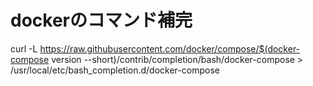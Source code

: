 # dockerのコマンド補完

curl -L https://raw.githubusercontent.com/docker/compose/$(docker-compose version --short)/contrib/completion/bash/docker-compose > /usr/local/etc/bash_completion.d/docker-compose